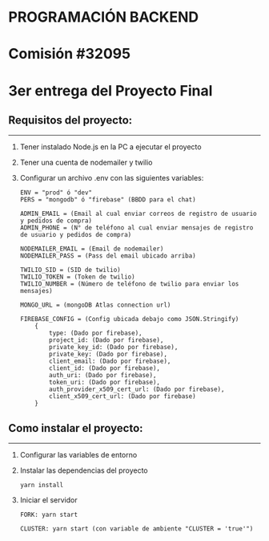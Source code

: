 # PROGRAMACIÓN BACKEND

# Comisión #32095

# 3er entrega del Proyecto Final

## Requisitos del proyecto:

---

1.  Tener instalado Node.js en la PC a ejecutar el proyecto

2.  Tener una cuenta de nodemailer y twilio

3.  Configurar un archivo .env con las siguientes variables:

        ENV = "prod" ó "dev"
        PERS = "mongodb" ó "firebase" (BBDD para el chat)

        ADMIN_EMAIL = (Email al cual enviar correos de registro de usuario y pedidos de compra)
        ADMIN_PHONE = (N° de teléfono al cual enviar mensajes de registro de usuario y pedidos de compra)

        NODEMAILER_EMAIL = (Email de nodemailer)
        NODEMAILER_PASS = (Pass del email ubicado arriba)

        TWILIO_SID = (SID de twilio)
        TWILIO_TOKEN = (Token de twilio)
        TWILIO_NUMBER = (Número de teléfono de twilio para enviar los mensajes)

        MONGO_URL = (mongoDB Atlas connection url)

        FIREBASE_CONFIG = (Config ubicada debajo como JSON.Stringify)
            {
                type: (Dado por firebase),
                project_id: (Dado por firebase),
                private_key_id: (Dado por firebase),
                private_key: (Dado por firebase),
                client_email: (Dado por firebase),
                client_id: (Dado por firebase),
                auth_uri: (Dado por firebase),
                token_uri: (Dado por firebase),
                auth_provider_x509_cert_url: (Dado por firebase),
                client_x509_cert_url: (Dado por firebase)
            }

## Como instalar el proyecto:

---

1.  Configurar las variables de entorno

2.  Instalar las dependencias del proyecto

        yarn install

3.  Iniciar el servidor

        FORK: yarn start

        CLUSTER: yarn start (con variable de ambiente "CLUSTER = 'true'")
